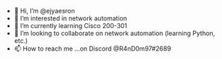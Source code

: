 - 👋 Hi, I’m @ejyaesron
- 👀 I’m interested in network automation
- 🌱 I’m currently learning Cisco 200-301
- 💞️ I’m looking to collaborate on network automation (learning Python, etc.)
- 📫 How to reach me ...on Discord @R4nD0m97#2689

<!---
ejyaesron/ejyaesron is a ✨ special ✨ repository because its `README.md` (this file) appears on your GitHub profile.
You can click the Preview link to take a look at your changes.
--->
